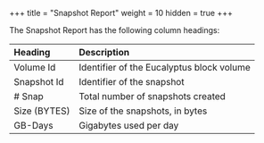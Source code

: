 +++
title = "Snapshot Report"
weight = 10
hidden = true
+++

The Snapshot Report has the following column headings: 



| Heading | Description | 
|  :---- |  :---- | 
| Volume Id | Identifier of the Eucalyptus block volume | 
| Snapshot Id | Identifier of the snapshot | 
| # Snap | Total number of snapshots created | 
| Size (BYTES) | Size of the snapshots, in bytes | 
| GB-Days | Gigabytes used per day | 

